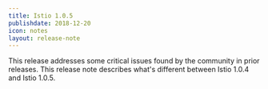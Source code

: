 ```yaml
---
title: Istio 1.0.5
publishdate: 2018-12-20
icon: notes
layout: release-note
---
```


This release addresses some critical issues found by the community in prior releases.
This release note describes what's different between Istio 1.0.4 and Istio 1.0.5.
